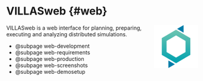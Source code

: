 # VILLASweb {#web}

<img src="images/logos/villas_web.svg" width="115px" align="right" />

VILLASweb is a web interface for planning, preparing, executing and analyzing distributed simulations.

- @subpage web-development
- @subpage web-requirements
- @subpage web-production
- @subpage web-screenshots
- @subpage web-demosetup
